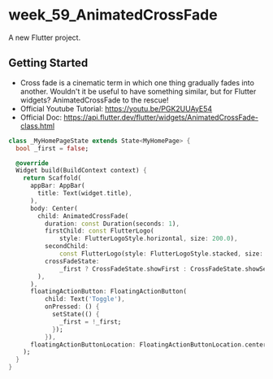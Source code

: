 # week_59_AnimatedCrossFade

A new Flutter project.

## Getting Started

- Cross fade is a cinematic term in which one thing gradually fades into another. Wouldn't it be useful to have something similar, but for Flutter widgets? AnimatedCrossFade to the rescue!
- Official Youtube Tutorial: https://youtu.be/PGK2UUAyE54
- Official Doc: https://api.flutter.dev/flutter/widgets/AnimatedCrossFade-class.html

```dart
class _MyHomePageState extends State<MyHomePage> {
  bool _first = false;

  @override
  Widget build(BuildContext context) {
    return Scaffold(
      appBar: AppBar(
        title: Text(widget.title),
      ),
      body: Center(
        child: AnimatedCrossFade(
          duration: const Duration(seconds: 1),
          firstChild: const FlutterLogo(
              style: FlutterLogoStyle.horizontal, size: 200.0),
          secondChild:
              const FlutterLogo(style: FlutterLogoStyle.stacked, size: 200.0),
          crossFadeState:
              _first ? CrossFadeState.showFirst : CrossFadeState.showSecond,
        ),
      ),
      floatingActionButton: FloatingActionButton(
          child: Text('Toggle'),
          onPressed: () {
            setState(() {
              _first = !_first;
            });
          }),
      floatingActionButtonLocation: FloatingActionButtonLocation.centerFloat,
    );
  }
}
```

